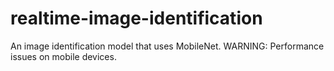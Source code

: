 # realtime-image-identification
An image identification model that uses MobileNet. WARNING: Performance issues on mobile devices.
